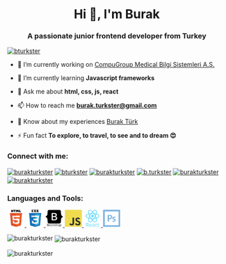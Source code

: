 <h1 align="center">Hi 👋, I'm Burak</h1>
<h3 align="center">A passionate junior frontend developer from Turkey</h3>

<p align="left"> <a href="https://twitter.com/bturkster" target="blank"><img src="https://img.shields.io/twitter/follow/bturkster?logo=twitter&style=for-the-badge" alt="bturkster" /></a> </p>

- 🔭 I’m currently working on [CompuGroup Medical Bilgi Sistemleri A.Ş.](https://cgmturkiye.com/)

- 🌱 I’m currently learning **Javascript frameworks**

- 💬 Ask me about **html, css, js, react**

- 📫 How to reach me **burak.turkster@gmail.com**

- 📄 Know about my experiences [Burak Türk](https://www.linkedin.com/in/burakturkster)

- ⚡ Fun fact **To explore, to travel, to see and to dream 😍**

<h3 align="left">Connect with me:</h3>
<p align="left">
<a href="https://codepen.io/burakturkster" target="blank"><img align="center" src="https://raw.githubusercontent.com/rahuldkjain/github-profile-readme-generator/master/src/images/icons/Social/codepen.svg" alt="burakturkster" height="30" width="40" /></a>
<a href="https://twitter.com/bturkster" target="blank"><img align="center" src="https://raw.githubusercontent.com/rahuldkjain/github-profile-readme-generator/master/src/images/icons/Social/twitter.svg" alt="bturkster" height="30" width="40" /></a>
<a href="https://linkedin.com/in/burakturkster" target="blank"><img align="center" src="https://raw.githubusercontent.com/rahuldkjain/github-profile-readme-generator/master/src/images/icons/Social/linked-in-alt.svg" alt="burakturkster" height="30" width="40" /></a>
<a href="https://instagram.com/b.turkster" target="blank"><img align="center" src="https://raw.githubusercontent.com/rahuldkjain/github-profile-readme-generator/master/src/images/icons/Social/instagram.svg" alt="b.turkster" height="30" width="40" /></a>
<a href="https://www.youtube.com/c/burakturkster" target="blank"><img align="center" src="https://raw.githubusercontent.com/rahuldkjain/github-profile-readme-generator/master/src/images/icons/Social/youtube.svg" alt="burakturkster" height="30" width="40" /></a>
<a href="https://www.hackerrank.com/burakturkster" target="blank"><img align="center" src="https://raw.githubusercontent.com/rahuldkjain/github-profile-readme-generator/master/src/images/icons/Social/hackerrank.svg" alt="burakturkster" height="30" width="40" /></a>
</p>

<h3 align="left">Languages and Tools:</h3>
<p align="left"> <a href="https://www.w3.org/html/" target="_blank" rel="noreferrer"> <img src="https://raw.githubusercontent.com/devicons/devicon/master/icons/html5/html5-original-wordmark.svg" alt="html5" width="40" height="40"/> </a> <a href="https://www.w3schools.com/css/" target="_blank" rel="noreferrer"> <img src="https://raw.githubusercontent.com/devicons/devicon/master/icons/css3/css3-original-wordmark.svg" alt="css3" width="40" height="40"/> </a><a href="https://getbootstrap.com" target="_blank" rel="noreferrer"> <img src="https://raw.githubusercontent.com/devicons/devicon/master/icons/bootstrap/bootstrap-plain-wordmark.svg" alt="bootstrap" width="40" height="40"/> </a> <a href="https://developer.mozilla.org/en-US/docs/Web/JavaScript" target="_blank" rel="noreferrer"> <img src="https://raw.githubusercontent.com/devicons/devicon/master/icons/javascript/javascript-original.svg" alt="javascript" width="40" height="40"/> </a>  <a href="https://reactjs.org/" target="_blank" rel="noreferrer"> <img src="https://raw.githubusercontent.com/devicons/devicon/master/icons/react/react-original-wordmark.svg" alt="react" width="40" height="40"/> </a> <a href="https://www.photoshop.com/en" target="_blank" rel="noreferrer"> <img src="https://raw.githubusercontent.com/devicons/devicon/master/icons/photoshop/photoshop-line.svg" alt="photoshop" width="40" height="40"/> </a> </p>

<p><img align="left" src="https://github-readme-stats.vercel.app/api/top-langs?username=burakturkster&show_icons=true&locale=en&layout=compact" alt="burakturkster" /></p>

<p>&nbsp;<img align="center" src="https://github-readme-stats.vercel.app/api?username=burakturkster&show_icons=true&locale=en" alt="burakturkster" /></p>

<p><img align="center" src="https://github-readme-streak-stats.herokuapp.com/?user=burakturkster&" alt="burakturkster" /></p>
